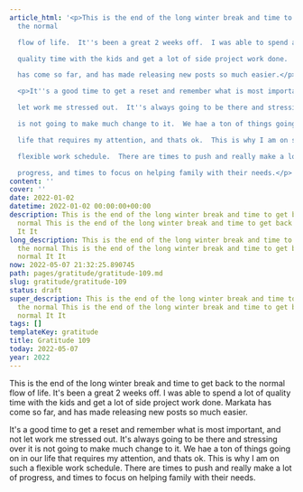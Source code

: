 ```yaml
---
article_html: '<p>This is the end of the long winter break and time to get back to
  the normal

  flow of life.  It''s been a great 2 weeks off.  I was able to spend a lot of

  quality time with the kids and get a lot of side project work done.  Markata

  has come so far, and has made releasing new posts so much easier.</p>

  <p>It''s a good time to get a reset and remember what is most important, and not

  let work me stressed out.  It''s always going to be there and stressing over it

  is not going to make much change to it.  We hae a ton of things going on in our

  life that requires my attention, and thats ok.  This is why I am on such a

  flexible work schedule.  There are times to push and really make a lot of

  progress, and times to focus on helping family with their needs.</p>'
content: ''
cover: ''
date: 2022-01-02
datetime: 2022-01-02 00:00:00+00:00
description: This is the end of the long winter break and time to get back to the
  normal This is the end of the long winter break and time to get back to the normal
  It It
long_description: This is the end of the long winter break and time to get back to
  the normal This is the end of the long winter break and time to get back to the
  normal It It
now: 2022-05-07 21:32:25.890745
path: pages/gratitude/gratitude-109.md
slug: gratitude/gratitude-109
status: draft
super_description: This is the end of the long winter break and time to get back to
  the normal This is the end of the long winter break and time to get back to the
  normal It It
tags: []
templateKey: gratitude
title: Gratitude 109
today: 2022-05-07
year: 2022
---
```


This is the end of the long winter break and time to get back to the normal
flow of life.  It's been a great 2 weeks off.  I was able to spend a lot of
quality time with the kids and get a lot of side project work done.  Markata
has come so far, and has made releasing new posts so much easier.

It's a good time to get a reset and remember what is most important, and not
let work me stressed out.  It's always going to be there and stressing over it
is not going to make much change to it.  We hae a ton of things going on in our
life that requires my attention, and thats ok.  This is why I am on such a
flexible work schedule.  There are times to push and really make a lot of
progress, and times to focus on helping family with their needs.
